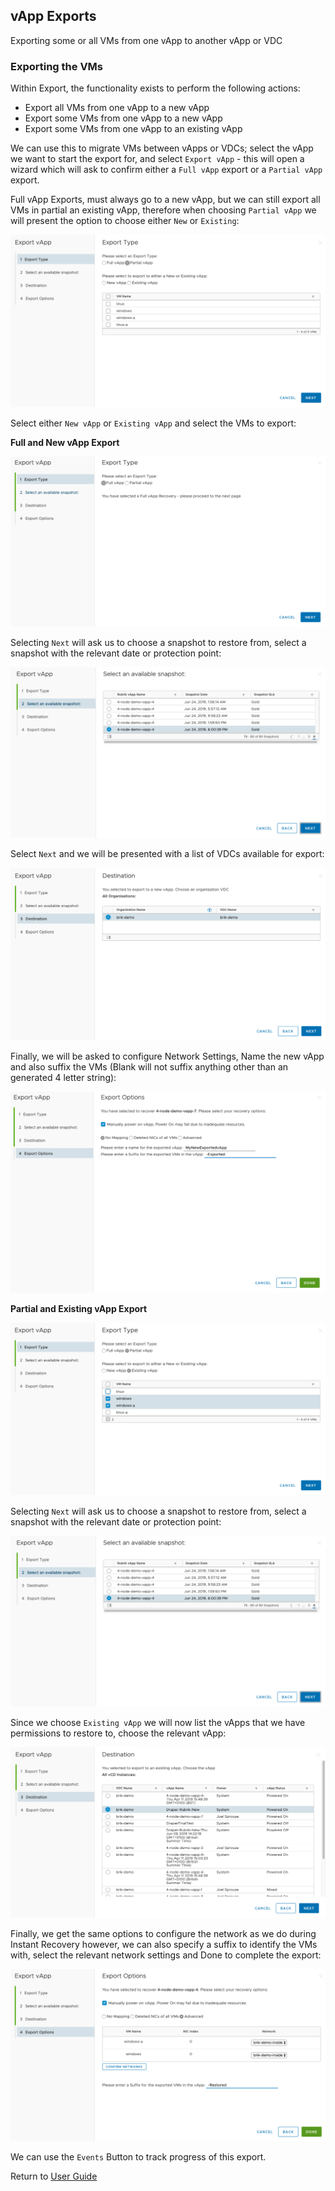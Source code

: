 ## vApp Exports
Exporting some or all VMs from one vApp to another vApp or VDC
   
### Exporting the VMs

Within Export, the functionality exists to perform the following actions:

* Export all VMs from one vApp to a new vApp
* Export some VMs from one vApp to a new vApp
* Export some VMs from one vApp to an existing vApp

We can use this to migrate VMs between vApps or VDCs; select the vApp we want to start the export for, and select `Export vApp` - this will open a wizard which will ask to confirm either a `Full vApp` export or a `Partial vApp` export.

Full vApp Exports, must always go to a new vApp, but we can still export all VMs in partial an existing vApp, therefore when choosing `Partial vApp` we will present the option to choose either `New` or `Existing`:

![alt-text](../img/img40.png)

Select either `New vApp` or `Existing vApp` and select the VMs to export:

**Full and New vApp Export**

![alt-text](../img/img45.png)

Selecting `Next` will ask us to choose a snapshot to restore from, select a snapshot with the relevant date or protection point:

![alt-text](../img/img42.png)

Select `Next` and we will be presented with a list of VDCs available for export:

![alt-text](../img/img46.png)

Finally, we will be asked to configure Network Settings, Name the new vApp and also suffix the VMs (Blank will not suffix anything other than an generated 4 letter string):

![alt-text](../img/img47.png)

**Partial and Existing vApp Export**

![alt-text](../img/img41.png)

Selecting `Next` will ask us to choose a snapshot to restore from, select a snapshot with the relevant date or protection point:

![alt-text](../img/img42.png)

Since we choose `Existing vApp` we will now list the vApps that we have permissions to restore to, choose the relevant vApp:

![alt-text](../img/img43.png)

Finally, we get the same options to configure the network as we do during Instant Recovery however, we can also specify a suffix to identify the VMs with, select the relevant network settings and Done to complete the export:

![alt-text](../img/img44.png)

We can use the `Events` Button to track progress of this export.

Return to [User Guide](../user-guide.md)


